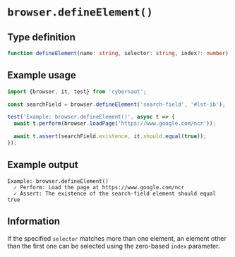 # `browser.defineElement()`

## Type definition

```ts
function defineElement(name: string, selector: string, index?: number): SeleniumElement;
```

## Example usage

```ts
import {browser, it, test} from 'cybernaut';

const searchField = browser.defineElement('search-field', '#lst-ib');

test('Example: browser.defineElement()', async t => {
  await t.perform(browser.loadPage('https://www.google.com/ncr'));

  await t.assert(searchField.existence, it.should.equal(true));
});
```

## Example output

```fundamental
Example: browser.defineElement()
  ✓ Perform: Load the page at https://www.google.com/ncr
  ✓ Assert: The existence of the search-field element should equal true
```

## Information

If the specified `selector` matches more than one element, an element other than the first one can be selected using the zero-based `index` parameter.
